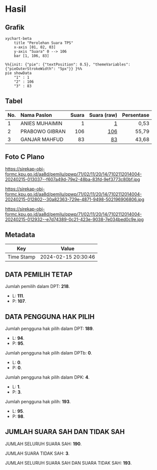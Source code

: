 # Hasil

## Grafik

```mermaid
xychart-beta
    title "Perolehan Suara TPS"
    x-axis [01, 02, 03]
    y-axis "Suara" 0 --> 106
    bar [1, 106, 83]
```

```mermaid
%%{init: {"pie": {"textPosition": 0.5}, "themeVariables": {"pieOuterStrokeWidth": "5px"}} }%%
pie showData
    "1" : 1
    "2" : 106
    "3" : 83
```

## Tabel

| No. | Nama Paslon    | Suara | Suara (raw) | Persentase |
|:--- |:-------------- | -----:| -----------:| ----------:|
| 1   | ANIES MUHAIMIN | 1     | [1][p-1]    | 0,53       |
| 2   | PRABOWO GIBRAN | 106   | [106][p-2]  | 55,79      |
| 3   | GANJAR MAHFUD  | 83    | [83][p-3]   | 43,68      |


[p-1]: https://github.com/gigit-pemilu/pemilu-2024-71-sulawesi-utara/blob/main/pilpres/hitung-suara/sub/71-sulawesi-utara/sub/02-minahasa/sub/11-sonder/sub/2014-kauneran-satu/sub/004-tps/sub/paslon-1.txt
[p-2]: https://github.com/gigit-pemilu/pemilu-2024-71-sulawesi-utara/blob/main/pilpres/hitung-suara/sub/71-sulawesi-utara/sub/02-minahasa/sub/11-sonder/sub/2014-kauneran-satu/sub/004-tps/sub/paslon-2.txt
[p-3]: https://github.com/gigit-pemilu/pemilu-2024-71-sulawesi-utara/blob/main/pilpres/hitung-suara/sub/71-sulawesi-utara/sub/02-minahasa/sub/11-sonder/sub/2014-kauneran-satu/sub/004-tps/sub/paslon-3.txt

## Foto C Plano

https://sirekap-obj-formc.kpu.go.id/aa8d/pemilu/ppwp/71/02/11/20/14/7102112014004-20240215-013037--f607a49d-79e2-48ba-83fd-9ef3773c80bf.jpg

https://sirekap-obj-formc.kpu.go.id/aa8d/pemilu/ppwp/71/02/11/20/14/7102112014004-20240215-012802--30a82363-729e-4871-9498-502196906806.jpg

https://sirekap-obj-formc.kpu.go.id/aa8d/pemilu/ppwp/71/02/11/20/14/7102112014004-20240215-012932--e7d74389-0c21-423e-9038-7e034bed0c9e.jpg


## Metadata

| Key        | Value               |
| ---------- | ------------------- |
| Time Stamp | 2024-02-15 20:30:46 |


## DATA PEMILIH TETAP

Jumlah pemilih dalam DPT: **218**.
 * L: **111**.
 * P: **107**.

## DATA PENGGUNA HAK PILIH

Jumlah pengguna hak pilih dalam DPT: **189**.
 * L: **94**.
 * P: **95**.

Jumlah pengguna hak pilih dalam DPTb: **0**.
 * L: **0**.
 * P: **0**.

Jumlah pengguna hak pilih dalam DPK: **4**.
 * L: **1**.
 * P: **3**.

Jumlah pengguna hak pilih: **193**.
 * L: **95**.
 * P: **98**.

## JUMLAH SUARA SAH DAN TIDAK SAH

JUMLAH SELURUH SUARA SAH: **190**.

JUMLAH SUARA TIDAK SAH: **3**.

JUMLAH SELURUH SUARA SAH DAN SUARA TIDAK SAH: **193**.


